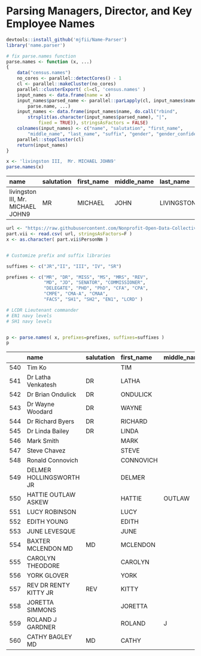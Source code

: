 # Parsing Managers, Director, and Key Employee Names

```r
devtools::install_github('mjfii/Name-Parser')
library('name.parser')

# fix parse.names function 
parse.names <- function (x, ...) 
{
    data("census.names")
    no_cores <- parallel::detectCores() - 1
    cl <- parallel::makeCluster(no_cores)
    parallel::clusterExport( cl=cl, 'census.names' )
    input_names <- data.frame(name = x)
    input_names$parsed_name <- parallel::parLapply(cl, input_names$name, 
        parse.name, ...)
    input_names <- data.frame(input_names$name, do.call("rbind", 
        strsplit(as.character(input_names$parsed_name), "|", 
            fixed = TRUE)), stringsAsFactors = FALSE)
    colnames(input_names) <- c("name", "salutation", "first_name", 
        "middle_name", "last_name", "suffix", "gender", "gender_confidence")
    parallel::stopCluster(cl)
    return(input_names)
}

x <- 'livingston III,  Mr. MICHAEL JOHN9'
parse.names(x)
```

|name                               |salutation |first_name |middle_name |last_name  |suffix |gender |gender_confidence |
|:----------------------------------|:----------|:----------|:-----------|:----------|:------|:------|:-----------------|
|livingston III,  Mr. MICHAEL JOHN9 |MR         |MICHAEL    |JOHN        |LIVINGSTON |III    |M      |99.6              |


```r
url <- "https://raw.githubusercontent.com/Nonprofit-Open-Data-Collective/irs-990-compensation-data/master/DATA/Part-VII-Sample.csv"
part.vii <- read.csv( url, stringsAsFactors=F )
x <- as.character( part.vii$PersonNm )


# Customize prefix and suffix libraries 

suffixes <- c("JR","II", "III", "IV", "SR")

prefixes <- c("MR", "DR", "MISS", "MS", "MRS", "REV",
              "MD", "JD", "SENATOR", "COMMISSIONER",
              "DELEGATE", "PHD", "PhD", "CFA", "CPA", 
              "CMPE", "CMA-A", "CMAA",
              "FACS", "SH1", "SH2", "EN1", "LCRD" )

# LCDR Lieutenant commander 
# EN1 navy levels
# SH1 navy levels


p <- parse.names( x, prefixes=prefixes, suffixes=suffixes )
p
```


|    |name                    |salutation |first_name |middle_name |last_name     |suffix |gender |gender_confidence |
|:---|:-----------------------|:----------|:----------|:-----------|:-------------|:------|:------|:-----------------|
|540 |Tim Ko                  |           |TIM        |            |KO            |       |M      |100               |
|541 |Dr Latha Venkatesh      |DR         |LATHA      |            |VENKATESH     |       |U      |50.0              |
|542 |Dr Brian Ondulick       |DR         |ONDULICK   |            |BRIAN         |       |U      |50.0              |
|543 |Dr Wayne Woodard        |DR         |WAYNE      |            |WOODARD       |       |M      |100               |
|544 |Dr Richard Byers        |DR         |RICHARD    |            |BYERS         |       |M      |99.8              |
|545 |Dr Linda Bailey         |DR         |LINDA      |            |BAILEY        |       |F      |100               |
|546 |Mark Smith              |           |MARK       |            |SMITH         |       |M      |99.5              |
|547 |Steve Chavez            |           |STEVE      |            |CHAVEZ        |       |M      |100               |
|548 |Ronald Connovich        |           |CONNOVICH  |            |RONALD        |       |U      |50.0              |
|549 |DELMER HOLLINGSWORTH JR |           |DELMER     |            |HOLLINGSWORTH |JR     |M      |100               |
|550 |HATTIE OUTLAW ASKEW     |           |HATTIE     |OUTLAW      |ASKEW         |       |F      |100               |
|551 |LUCY ROBINSON           |           |LUCY       |            |ROBINSON      |       |F      |100               |
|552 |EDITH YOUNG             |           |EDITH      |            |YOUNG         |       |F      |100               |
|553 |JUNE LEVESQUE           |           |JUNE       |            |LEVESQUE      |       |F      |100               |
|554 |BAXTER MCLENDON MD      |MD         |MCLENDON   |            |BAXTER        |       |U      |50.0              |
|555 |CAROLYN THEODORE        |           |CAROLYN    |            |THEODORE      |       |F      |100               |
|556 |YORK GLOVER             |           |YORK       |            |GLOVER        |       |U      |50.0              |
|557 |REV DR RENTY KITTY JR   |REV        |KITTY      |            |RENTY         |JR     |F      |100               |
|558 |JORETTA SIMMONS         |           |JORETTA    |            |SIMMONS       |       |U      |50.0              |
|559 |ROLAND J GARDNER        |           |ROLAND     |J           |GARDNER       |       |M      |100               |
|560 |CATHY BAGLEY MD         |MD         |CATHY      |            |BAGLEY        |       |F      |100               |



